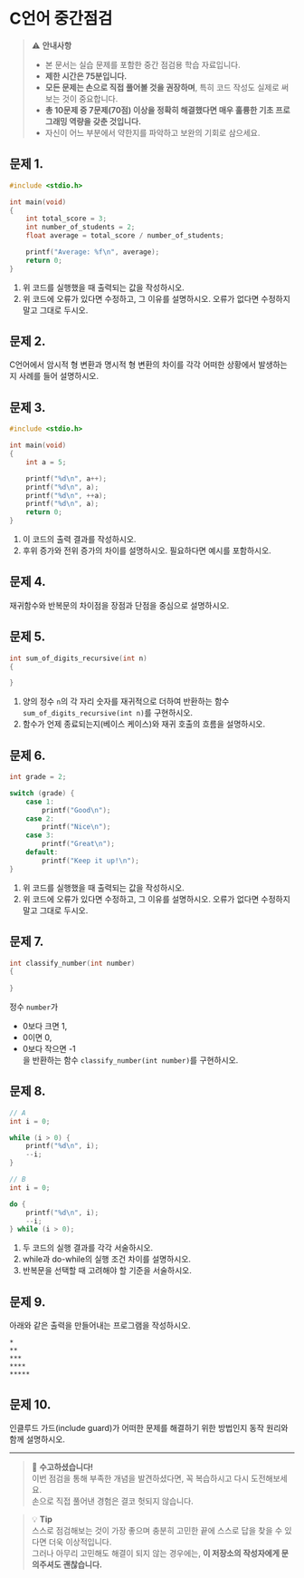 # C언어 중간점검

> ⚠️ **안내사항**  
> - 본 문서는 실습 문제를 포함한 중간 점검용 학습 자료입니다.  
> - **제한 시간은 75분입니다.**  
> - **모든 문제는 손으로 직접 풀어볼 것을 권장하며**, 특히 코드 작성도 실제로 써보는 것이 중요합니다.  
> - **총 10문제 중 7문제(70점) 이상을 정확히 해결했다면 매우 훌륭한 기초 프로그래밍 역량을 갖춘 것입니다.**  
> - 자신이 어느 부분에서 약한지를 파악하고 보완의 기회로 삼으세요.

## 문제 1.

```c
#include <stdio.h>

int main(void) 
{
    int total_score = 3;
    int number_of_students = 2;
    float average = total_score / number_of_students;

    printf("Average: %f\n", average);
    return 0;
}
```

1. 위 코드를 실행했을 때 출력되는 값을 작성하시오.  
2. 위 코드에 오류가 있다면 수정하고, 그 이유를 설명하시오. 오류가 없다면 수정하지 말고 그대로 두시오.

## 문제 2.

C언어에서 암시적 형 변환과 명시적 형 변환의 차이를 각각 어떠한 상황에서 발생하는지 사례를 들어 설명하시오.  

## 문제 3.

```c
#include <stdio.h>

int main(void) 
{
    int a = 5;

    printf("%d\n", a++);
    printf("%d\n", a);
    printf("%d\n", ++a);
    printf("%d\n", a);
    return 0;
}
```

1. 이 코드의 출력 결과를 작성하시오.  
2. 후위 증가와 전위 증가의 차이를 설명하시오. 필요하다면 예시를 포함하시오.

## 문제 4.

재귀함수와 반복문의 차이점을 장점과 단점을 중심으로 설명하시오.

## 문제 5.

```c
int sum_of_digits_recursive(int n)
{

}
```

1. 양의 정수 `n`의 각 자리 숫자를 재귀적으로 더하여 반환하는 함수 `sum_of_digits_recursive(int n)`를 구현하시오.  
2. 함수가 언제 종료되는지(베이스 케이스)와 재귀 호출의 흐름을 설명하시오.  

## 문제 6.

```c
int grade = 2;

switch (grade) {
    case 1:
        printf("Good\n");
    case 2:
        printf("Nice\n");
    case 3:
        printf("Great\n");
    default:
        printf("Keep it up!\n");
}
```

1. 위 코드를 실행했을 때 출력되는 값을 작성하시오.  
2. 위 코드에 오류가 있다면 수정하고, 그 이유를 설명하시오. 오류가 없다면 수정하지 말고 그대로 두시오.

## 문제 7.

```c
int classify_number(int number)
{
    
}
```

정수 `number`가  
- 0보다 크면 1,  
- 0이면 0,  
- 0보다 작으면 -1  
을 반환하는 함수 `classify_number(int number)`를 구현하시오.

## 문제 8.

```c
// A
int i = 0;

while (i > 0) {
    printf("%d\n", i);
    --i;
}
```

```c
// B
int i = 0;

do {
    printf("%d\n", i);
    --i;
} while (i > 0);
```

1. 두 코드의 실행 결과를 각각 서술하시오.  
2. while과 do-while의 실행 조건 차이를 설명하시오.  
3. 반복문을 선택할 때 고려해야 할 기준을 서술하시오.

## 문제 9.

아래와 같은 출력을 만들어내는 프로그램을 작성하시오.

```
*
**
***
****
*****
```

## 문제 10.

인클루드 가드(include guard)가 어떠한 문제를 해결하기 위한 방법인지 동작 원리와 함께 설명하시오.

---

> 🎉 **수고하셨습니다!**  
> 이번 점검을 통해 부족한 개념을 발견하셨다면, 꼭 복습하시고 다시 도전해보세요.  
> 손으로 직접 풀어낸 경험은 결코 헛되지 않습니다.

> 💡 **Tip**  
> 스스로 점검해보는 것이 가장 좋으며 충분히 고민한 끝에 스스로 답을 찾을 수 있다면 더욱 이상적입니다.  
> 그러나 아무리 고민해도 해결이 되지 않는 경우에는, **이 저장소의 작성자에게 문의주셔도 괜찮습니다.**  